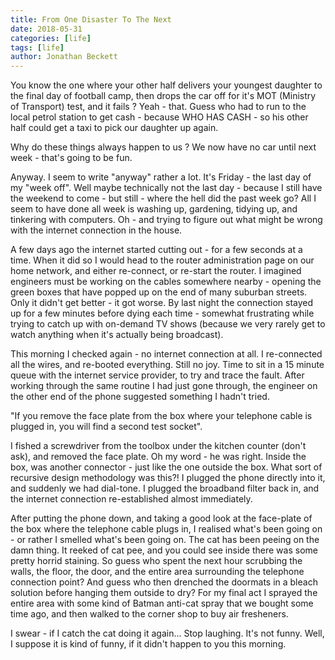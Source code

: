 ```yaml
---
title: From One Disaster To The Next
date: 2018-05-31
categories: [life]
tags: [life]
author: Jonathan Beckett
---
```


You know the one where your other half delivers your youngest daughter to the final day of football camp, then drops the car off for it's MOT (Ministry of Transport) test, and it fails ? Yeah - that. Guess who had to run to the local petrol station to get cash - because WHO HAS CASH - so his other half could get a taxi to pick our daughter up again.

Why do these things always happen to us ? We now have no car until next week - that's going to be fun.

Anyway. I seem to write "anyway" rather a lot. It's Friday - the last day of my "week off". Well maybe technically not the last day - because I still have the weekend to come - but still - where the hell did the past week go? All I seem to have done all week is washing up, gardening, tidying up, and tinkering with computers. Oh - and trying to figure out what might be wrong with the internet connection in the house.

A few days ago the internet started cutting out - for a few seconds at a time. When it did so I would head to the router administration page on our home network, and either re-connect, or re-start the router. I imagined engineers must be working on the cables somewhere nearby - opening the green boxes that have popped up on the end of many suburban streets. Only it didn't get better - it got worse. By last night the connection stayed up for a few minutes before dying each time - somewhat frustrating while trying to catch up with on-demand TV shows (because we very rarely get to watch anything when it's actually being broadcast).

This morning I checked again - no internet connection at all. I re-connected all the wires, and re-booted everything. Still no joy. Time to sit in a 15 minute queue with the internet service provider, to try and trace the fault. After working through the same routine I had just gone through, the engineer on the other end of the phone suggested something I hadn't tried.

"If you remove the face plate from the box where your telephone cable is plugged in, you will find a second test socket".

I fished a screwdriver from the toolbox under the kitchen counter (don't ask), and removed the face plate. Oh my word - he was right. Inside the box, was another connector - just like the one outside the box. What sort of recursive design methodology was this?! I plugged the phone directly into it, and suddenly we had dial-tone. I plugged the broadband filter back in, and the internet connection re-established almost immediately.

After putting the phone down, and taking a good look at the face-plate of the box where the telephone cable plugs in, I realised what's been going on - or rather I smelled what's been going on. The cat has been peeing on the damn thing. It reeked of cat pee, and you could see inside there was some pretty horrid staining. So guess who spent the next hour scrubbing the walls, the floor, the door, and the entire area surrounding the telephone connection point? And guess who then drenched the doormats in a bleach solution before hanging them outside to dry? For my final act I sprayed the entire area with some kind of Batman anti-cat spray that we bought some time ago, and then walked to the corner shop to buy air fresheners.

I swear - if I catch the cat doing it again... Stop laughing. It's not funny. Well, I suppose it is kind of funny, if it didn't happen to you this morning.